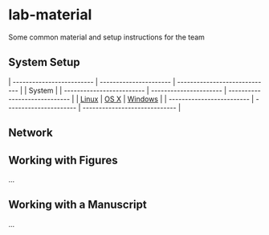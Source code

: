# lab-material

Some common material and setup instructions for the team

## System Setup

| ------------------------- | ---------------------- | ----------------------------- |
|                                     System                                         |
| ------------------------- | ---------------------- | ----------------------------- |
| [Linux](./Setup/Linux.md) | [OS X](./Setup/OSX.md) | [Windows](./Setup/Windows.md) |
| ------------------------- | ---------------------- | ----------------------------- |

## Network

## Working with Figures

...

## Working with a Manuscript

...


